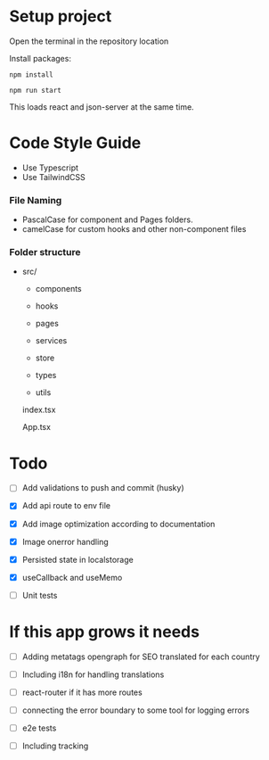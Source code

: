 # Setup project

Open the terminal in the repository location

Install packages:

`npm install`

`npm run start`

This loads react and json-server at the same time.

# Code Style Guide

- Use Typescript
- Use TailwindCSS

### File Naming

- PascalCase for component and Pages folders.
- camelCase for custom hooks and other non-component files

### Folder structure

- src/

  - components

  - hooks

  - pages

  - services

  - store

  - types

  - utils

  index.tsx

  App.tsx

# Todo

- [ ] Add validations to push and commit (husky)

- [x] Add api route to env file

- [x] Add image optimization according to documentation

- [x] Image onerror handling

- [x] Persisted state in localstorage

- [x] useCallback and useMemo

- [ ] Unit tests

# If this app grows it needs

- [ ] Adding metatags opengraph for SEO translated for each country

- [ ] Including i18n for handling translations

- [ ] react-router if it has more routes

- [ ] connecting the error boundary to some tool for logging errors

- [ ] e2e tests

- [ ] Including tracking
